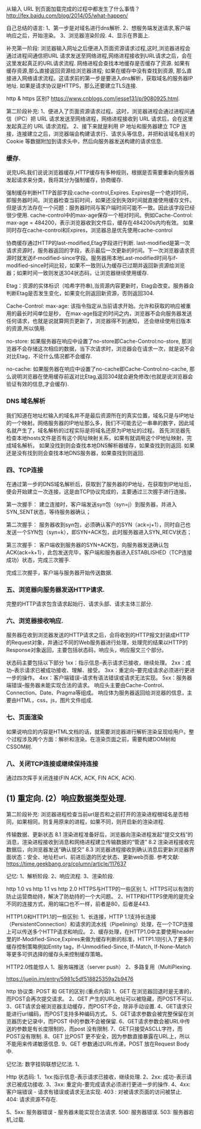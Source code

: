 从输入 URL 到页面加载完成的过程中都发生了什么事情？
http://fex.baidu.com/blog/2014/05/what-happen/


自己总结的语言:
1、第一步是对域名进行dns解析.
2、想服务端发送请求,客户端响应之后，开始渲染。
3、浏览器渲染阶段.
4、显示在界面上.

补充第一阶段:
浏览器输入网址之后便进入页面资源请求过程,这时,浏览器进程会通过进程间通信把URL 请求发送至网络进程,网络进程接收到URL请求之后，会在这里发起真正的URL请求流程.
网络进程会查找本地缓存是否缓存了资源. 如果有缓存资源,那么直接返回资源给浏览器进程; 如果在缓存中没有查找到资源, 那么直接进入网络请求流程。这请求前的第一步是要进入dns解析，获取域名的服务器IP地址. 如果是请求协议是HTTPS，那么还要建立TLS连接.

http & https 区别?
https://www.cnblogs.com/jesse131/p/9080925.html.


第二阶段补充:
1、便进入了页面资源请求过程。这时，浏览器进程会通过进程间通信（IPC）把 URL 请求发送至网络进程，网络进程接收到 URL 请求后，会在这里发起真正的 URL 请求流程。
2、接下来就是利用 IP 地址和服务器建立 TCP 连接，连接建立之后，浏览器端会构建请求行、请求头等信息，并把和该域名相关的 Cookie 等数据附加到请求头中，然后向服务器发送构建的请求信息.

### 缓存.
说完URL我们说说浏览器缓存,HTTP缓存有多种规则，根据是否需要重新向服务器发起请求来分类，我将其分为强制缓存，协商缓存.

强制缓存判断HTTP首部字段:cache-control,Expires.
Expires是一个绝对时间，即服务器时间。浏览器检查当前时间，如果还没到失效时间就直接使用缓存文件。但是该方法存在一个问题：服务器时间与客户端时间可能不一致。因此该字段已经很少使用.
cache-control中的max-age保存一个相对时间。例如Cache-Control: max-age = 484200，表示浏览器收到文件后，缓存在484200s内均有效。 如果同时存在cache-control和Expires，浏览器总是优先使用cache-control

协商缓存通过HTTP的last-modified,Etag字段进行判断.
last-modified是第一次请求资源时，服务器返回的字段，表示最后一次更新的时间。下一次浏览器请求资源时就发送if-modified-since字段。服务器用本地Last-modified时间与if-modified-since时间比较，如果不一致则认为缓存已过期并返回新资源给浏览器；如果时间一致则发送304状态码，让浏览器继续使用缓存.



Etag：资源的实体标识（哈希字符串),当资源内容更新时，Etag会改变。服务器会判断Etag是否发生变化，如果变化则返回新资源，否则返回304.

Cache-Control:
max-age: 该指令指定从当前请求开始。允许和获取的响应被重用的最长时间单位是秒，
在max-age指定的时间之内，浏览器不会向服务器发送任何请求，也就是说就算网页更新了，浏览器得不到通知，
还会继续使用旧版本的资源,所以慎用.

no-store: 如果服务器在响应中设置了no-store即Cache-Control:no-store,
那浏览器不会存储这次相应的数据，当下次请求时，浏览器会在请求一次，就是说不会对比Etag，不论什么情况都不会缓存.

no-cache: 如果服务器在响应中设置了no-cache即Cache-Control:no-cache,
那么说明浏览器在使用缓存前返对比Etag,返回304就会避免修改(也就是说浏览器会验证有效的信息,才会缓存).

### DNS 域名解析

我们知道在地址栏输入的域名并不是最后资源所在的真实位置，域名只是与IP地址的一个映射。网络服务器的IP地址那么多，我们不可能去记一串串的数字，因此域名就产生了，域名解析的过程实际是将域名还原为IP地址的过程。
首先浏览器先检查本地hosts文件是否有这个网址映射关系，如果有就调用这个IP地址映射，完成域名解析。
如果没找到则会查找本地DNS解析器缓存，如果查找到则返回.
如果还是没有找到则会查找本地DNS服务器，如果查找到则返回.

###  四、TCP连接
在通过第一步的DNS域名解析后，获取到了服务器的IP地址，在获取到IP地址后，便会开始建立一次连接，这是由TCP协议完成的，主要通过三次握手进行连接。

第一次握手： 建立连接时，客户端发送syn包（syn=j）到服务器，并进入SYN_SENT状态，等待服务器确认；

第二次握手： 服务器收到syn包，必须确认客户的SYN（ack=j+1），同时自己也发送一个SYN包（syn=k），即SYN+ACK包，此时服务器进入SYN_RECV状态；

第三次握手： 客户端收到服务器的SYN+ACK包，向服务器发送确认包ACK(ack=k+1），此包发送完毕，客户端和服务器进入ESTABLISHED（TCP连接成功）状态，完成三次握手.

完成三次握手，客户端与服务器开始传送数据.

### 五、浏览器向服务器发送HTTP请求.
完整的HTTP请求包含请求起始行、请求头部、请求主体三部分.

### 六、浏览器接收响应.
服务器在收到浏览器发送的HTTP请求之后，会将收到的HTTP报文封装成HTTP的Request对象，并通过不同的Web服务器进行处理，处理完的结果以HTTP的Response对象返回，主要包括状态码，响应头，响应报文三个部分。

状态码主要包括以下部分
1xx：指示信息–表示请求已接收，继续处理。
2xx：成功–表示请求已被成功接收、理解、接受。
3xx：重定向–要完成请求必须进行更进一步的操作。
4xx：客户端错误–请求有语法错误或请求无法实现。
5xx：服务器端错误–服务器未能实现合法的请求。
响应头主要由Cache-Control、 Connection、Date、Pragma等组成。
响应体为服务器返回给浏览器的信息，主要由HTML，css，js，图片文件组成.

### 七、页面渲染
如果说响应的内容是HTML文档的话，就需要浏览器进行解析渲染呈现给用户。整个过程涉及两个方面：解析和渲染。在渲染页面之前，需要构建DOM树和CSSOM树.

### 八、关闭TCP连接或继续保持连接
通过四次挥手关闭连接(FIN ACK, ACK, FIN ACK, ACK).

(1) 重定向.
(2）响应数据类型处理.
-----------------------------------------------------------------

第二阶段补充:
浏览器进程检查当前url是否和之前打开的渲染进程根域名是否相同，如果相同，则复用原来的进程，如果不同，则开启新的渲染进程.

传输数据、更新状态
8.1 渲染进程准备好后，浏览器向渲染进程发起“提交文档”的消息，渲染进程接收到消息和网络进程建立传输数据的“管道”
8.2 渲染进程接收完数据后，向浏览器发送“确认提交”
8.3 浏览器进程接收到确认消息后更新浏览器界面状态：安全、地址栏url、前进后退的历史状态、更新web页面.
参考文献:
https://time.geekbang.org/column/article/117637

记忆:
1、解析阶段.
2、响应流程.
3、渲染阶段.

http 1.0 vs http 1.1 vs http 2.0 
HTTPS与HTTP的一些区别
1、HTTPS可以有效的防止运营商劫持，解决了防劫持的一个大问题。
2、HTTP和HTTPS使用的是完全不同的连接方式，用的端口也不一样，前者是80，后者是443.

HTTP1.0和HTTP1.1的一些区别:
1、长连接，HTTP 1.1支持长连接（PersistentConnection）和请求的流水线（Pipelining）处理，在一个TCP连接上可以传送多个HTTP请求和响应。
2、缓存处理，在HTTP1.0中主要使用header里的If-Modified-Since,Expires来做为缓存判断的标准，HTTP1.1则引入了更多的缓存控制策略例如Entity tag，If-Unmodified-Since, If-Match, If-None-Match等更多可供选择的缓存头来控制缓存策略。

HTTP2.0性能惊人
1、服务端推送（server push）
2、多路复用（MultiPlexing.

https://juejin.im/entry/5981c5df518825359a2b9476

http 协议类:
POST 和 GET的区别:(重点内容)
1、GET 在浏览器回退时是无害的，而POST会再次提交请求。
2、GET 产生的URL地址可以被隐藏，而POST不可以.
3、GET请求会被浏览器主动缓存，而POST不会，除非手动设置.
4、GET请求只能进行url编码，而POST支持多种编码方式。
5、GET请求参数会被完整保留在浏览器历史记录中，而POST 中的参数不会被保留.
6、GET请求参数会被URL中传送的参数是有长度限制的，而post 没有限制.
7、GET只接受ASCLL字符，而POST没有限制.
8、GET 比POST 更不安全，因为参数直接暴露在URL上，所以不能用来传递敏感信息.
9、GET 参数通过URL传递，POST 放在Request Body 中.

记忆法: 数字挂钩联想记忆法.
1、

Http 状态码:
1、1xx:指示信息-表示请求已接收，继续处理.
2、2xx: 成功-表示请求已被成功接收.
3、3xx: 重定向-要完成请求必须进行更进一步的操作.
4、4xx: 客户端错误 - 请求有错误或请求无法实现.
403 : 对被请求页面的访问被禁止.
404: 请求资源不存在.

5、5xx: 服务器错误 - 服务器未能实现合法请求.
500: 服务器错误.
503: 服务器宕机,过载.